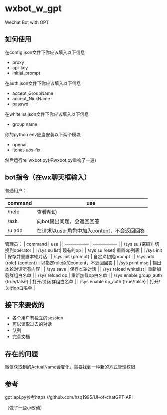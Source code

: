 # wxbot_w_gpt
Wechat Bot with GPT


## 如何使用
在config.json文件下你应该填入以下信息
- proxy
- api-key
- initial_prompt

在auth.json文件下你应该填入以下信息
- accept_GroupName
- accept_NickName
- passwd

在whitelist.json文件下你应该填入以下信息
- group name

你的python env应当安装以下两个模块
- openai
- itchat-uos-fix

然后运行re_wxbot.py(把wxbot.py重构了一遍)


## bot指令（在wx聊天框输入）
普通用户：

| command     | use     |
| ------------ | ------------ |
| /help  | 查看帮助 |
| /ask  | 向bot提出问题，会返回回答 |
| /u add  | 在请求以user角色中加入content，不会返回回答 |

管理员：
| command     | use     |
| ------------ | ------------ |
| /sys su {密码}| 切换到operator |
| /sys su list| 现有的op |
| /sys su reset| 重置op列表 |
| /sys init  | 保存并重置本轮对话 |
| /sys init {prompt}  | 自定义初始prompt |
| /sys add {role} {content}  | 以指定role添加content，不返回回答 |
| /sys print msg | 输出本轮对话所有内容 |
| /sys save  | 保存本轮对话 |
| /sys reload whitelist | 重新加载群组白名单 |
| /sys reload op | 重新加载op白名单 |
| /sys enable group_auth {true/false} | 打开/关闭群组白名单 |
| /sys enable op_auth {true/false} | 打开/关闭op白名单 |


## 接下来要做的
- 各个用户有独立的session
- 可以读取过去的对话
- 队列
- 完善文档

## 存在的问题

微信获取到的ActualName会变化，需要找到一种新的方式管理权限

## 参考
gpt_api.py参考https://github.com/hzq1995/UI-of-chatGPT-API

（做了一些小改动）
